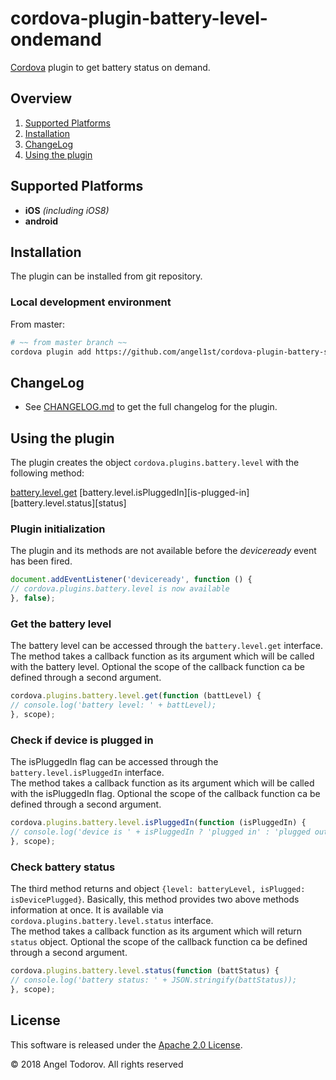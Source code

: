 cordova-plugin-battery-level-ondemand
=============================

[Cordova][cordova] plugin to get battery status on demand.

## Overview
1. [Supported Platforms](#supported-platforms)
2. [Installation](#installation)
3. [ChangeLog](#changelog)
4. [Using the plugin](#using-the-plugin)

## Supported Platforms
- __iOS__ *(including iOS8)*
- __android__

## Installation
The plugin can be installed from git repository.

### Local development environment
From master:
```bash
# ~~ from master branch ~~
cordova plugin add https://github.com/angel1st/cordova-plugin-battery-status-ondemand.git
```

## ChangeLog
- See [CHANGELOG.md][changelog] to get the full changelog for the plugin.


## Using the plugin
The plugin creates the object `cordova.plugins.battery.level` with the following method:

[battery.level.get][get]
[battery.level.isPluggedIn][is-plugged-in]
[battery.level.status][status]

### Plugin initialization
The plugin and its methods are not available before the *deviceready* event has been fired.

```javascript
document.addEventListener('deviceready', function () {
// cordova.plugins.battery.level is now available
}, false);
```

### Get the battery level
The battery level can be accessed through the `battery.level.get` interface.<br>
The method takes a callback function as its argument which will be called with the battery level. Optional the scope of the callback function ca be defined through a second argument.

```javascript
cordova.plugins.battery.level.get(function (battLevel) {
// console.log('battery level: ' + battLevel);
}, scope);
```

### Check if device is plugged in
The isPluggedIn flag can be accessed through the `battery.level.isPluggedIn` interface.<br>
The method takes a callback function as its argument which will be called with the isPluggedIn flag. Optional the scope of the callback function ca be defined through a second argument.

```javascript
cordova.plugins.battery.level.isPluggedIn(function (isPluggedIn) {
// console.log('device is ' + isPluggedIn ? 'plugged in' : 'plugged out');
}, scope);
```

### Check battery status
The third method returns and object `{level: batteryLevel, isPlugged: isDevicePlugged}`. Basically, this method provides two above methods information at once.
It is available via `cordova.plugins.battery.level.status` interface.<br>
The method takes a callback function as its argument which will return `status` object. Optional the scope of the callback function ca be defined through a second argument.

```javascript
cordova.plugins.battery.level.status(function (battStatus) {
// console.log('battery status: ' + JSON.stringify(battStatus));
}, scope);
```

## License

This software is released under the [Apache 2.0 License][apache2_license].

© 2018 Angel Todorov. All rights reserved


[cordova]: https://cordova.apache.org
[CLI]: http://cordova.apache.org/docs/en/edge/guide_cli_index.md.html#The%20Command-line%20Interface
[PGB]: http://docs.build.phonegap.com/en_US/index.html
[PGB_plugin]: https://build.phonegap.com/plugins/1195
[changelog]: CHANGELOG.md
[get]: #get-the-battery-level
[apache2_license]: http://opensource.org/licenses/Apache-2.0

